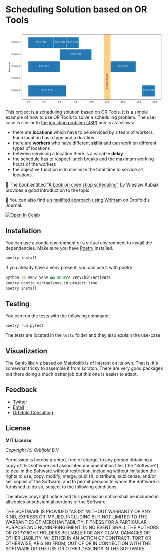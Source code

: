 # Scheduling Solution based on OR Tools

<img src="./schedule.png" style="width:800px"/>

This project is a scheduling solution based on OR Tools. It is a simple example of how to use OR Tools to solve a scheduling problem.
The use-case is similar to [the job shop problem (JSP)](https://en.wikipedia.org/wiki/Job-shop_scheduling) and is as follows:

- there are **locations** which have to be serviced by a team of workers. Each location has a type and a duration
- there are **workers** who have different **skills** and can work on different types of locations
- between servicing a location there is a variable **delay** 
- the schedule has to respect lunch breaks and the maximum working hours of the workers
- the objective function is to minimize the total time to service all locations.

📘 The book entitled ["A book on open shop scheduling"](https://www.amazon.com/Book-Open-Shop-Scheduling-International/dp/303091027X) by Wieslaw Kubiak provides a good introduction to the topic.

🐺 You can also find [a simplified approach using Wolfram](https://discovery.graphsandnetworks.com/diverse/wolfram-scheduling.html) on Orbifold's Journal.

<a href="https://colab.research.google.com/drive/1C1wnH-RyX4wJR77s0_cnaVJnVqFiCPep" target="_parent"><img alt="Open In Colab" src="https://colab.research.google.com/assets/colab-badge.svg"></a>

## Installation

You can use a conda environment or a virtual environment to install the dependencies.
Make sure you have [Poetry](https://python-poetry.org/docs/) installed.

```bash
poetry install
```
If you already have a venv present, you can use it with poetry:

```bash
python -m venv venv && source venv/bin/activate
poetry config virtualenvs.in-project true
poetry install
```
## Testing

You can run the tests with the following command:

```bash
poetry run pytest
```
The tests are located in the `tests` folder and they also explain the use-case.

## Visualization

The Gantt-like viz based on Matplotlib is of interest on its own. That is, it's somewhat tricky to assemble it from scratch. There are very good packages out there doing a much better job but this one is easier to adapt.


## Feedback

- [Twitter](https://twitter.com/theorbifold) 
- [Email](mailto:info@orbifold.net)
- [Orbifold Consulting](https://GraphsAndNetworks.com)

## License

**MIT License**

_Copyright (c) Orbifold B.V._

Permission is hereby granted, free of charge, to any person obtaining a copy
of this software and associated documentation files (the "Software"), to deal
in the Software without restriction, including without limitation the rights
to use, copy, modify, merge, publish, distribute, sublicense, and/or sell
copies of the Software, and to permit persons to whom the Software is
furnished to do so, subject to the following conditions:

The above copyright notice and this permission notice shall be included in all
copies or substantial portions of the Software.

THE SOFTWARE IS PROVIDED "AS IS", WITHOUT WARRANTY OF ANY KIND, EXPRESS OR
IMPLIED, INCLUDING BUT NOT LIMITED TO THE WARRANTIES OF MERCHANTABILITY,
FITNESS FOR A PARTICULAR PURPOSE AND NONINFRINGEMENT. IN NO EVENT SHALL THE
AUTHORS OR COPYRIGHT HOLDERS BE LIABLE FOR ANY CLAIM, DAMAGES OR OTHER
LIABILITY, WHETHER IN AN ACTION OF CONTRACT, TORT OR OTHERWISE, ARISING FROM,
OUT OF OR IN CONNECTION WITH THE SOFTWARE OR THE USE OR OTHER DEALINGS IN THE
SOFTWARE.